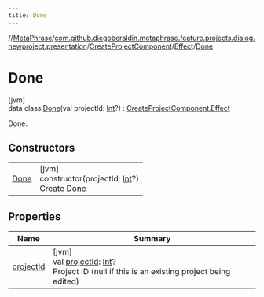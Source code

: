 ```yaml
---
title: Done
---
```

//[MetaPhrase](../../../../../index.html)/[com.github.diegoberaldin.metaphrase.feature.projects.dialog.newproject.presentation](../../../index.html)/[CreateProjectComponent](../../index.html)/[Effect](../index.html)/[Done](index.html)



# Done



[jvm]\
data class [Done](index.html)(val projectId: [Int](https://kotlinlang.org/api/latest/jvm/stdlib/kotlin/-int/index.html)?) : [CreateProjectComponent.Effect](../index.html)

Done.



## Constructors


| | |
|---|---|
| [Done](-done.html) | [jvm]<br>constructor(projectId: [Int](https://kotlinlang.org/api/latest/jvm/stdlib/kotlin/-int/index.html)?)<br>Create [Done](index.html) |


## Properties


| Name | Summary |
|---|---|
| [projectId](project-id.html) | [jvm]<br>val [projectId](project-id.html): [Int](https://kotlinlang.org/api/latest/jvm/stdlib/kotlin/-int/index.html)?<br>Project ID (null if this is an existing project being edited) |

